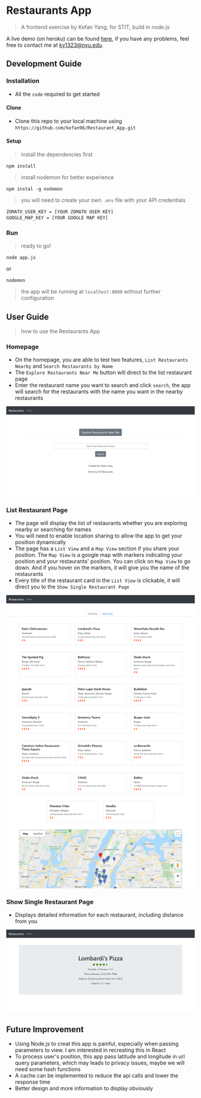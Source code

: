 # Restaurants App
> A frontend exercise by Kefan Yang, for STIT, build in node.js

A live demo (on heroku) can be found [here](https://morning-plains-38989.herokuapp.com/), if you have any problems, feel free to contact me at ky1323@nyu.edu.

## Development Guide

### Installation

- All the `code` required to get started

#### Clone

- Clone this repo to your local machine using `https://github.com/kefan96/Restaurant_App.git`

#### Setup

> install the dependencies first

```shell
npm install
```

> install nodemon for better experience

```shell
npm instal -g nodemon
```

> you will need to create your own `.env` file with your API credentials

```
ZOMATO_USER_KEY = [YOUR ZOMATO USER KEY]
GOOGLE_MAP_KEY = [YOUR GOOGLE MAP KEY]
```

### Run
> ready to go!
```shell
node app.js
```
or
```shell
nodemon
```

> the app will be running at `localhost:8000` without further configuration

## User Guide

> how to use the Restaurants App

### Homepage
- On the homepage, you are able to test two features, `List Restaurants Nearby` and `Search Restaurants by Name`
- The `Explore Restaurants Near Me` button will direct to the list restaurant page
- Enter the restaurant name you want to search and click `search`, the app will search for the restaurants with the name you want in the nearby restaurants
<img src="/public/Images/homepage-example.png" alt="homepage-example">

### List Restaurant Page
- The page will display the list of restaurants whether you are exploring nearby or searching for names
- You will need to enable location sharing to allow the app to get your position dynamically
- The page has a `List View` and a `Map View` section if you share your position. The `Map View` is a google map with markers indicating your position and your restaurants' position. You can click on `Map View` to go down. And if you hover on the markers, it will give you the name of the restaurants
- Every title of the restaurant card in the `List View` is clickable, it will direct you to the `Show Single Restaurant Page`
<img src="/public/Images/example-listpage.png" alt="list-restaurants-example">

### Show Single Restaurant Page
- Displays detailed information for each restaurant, including distance from you
<img src="/public/Images/showpage-example.png" alt="show-restaurant-example">

## Future Improvement
- Using Node.js to creat this app is painful, especially when passing parameters to view. I am interested in recreating this in React
- To process user's position, this app pass latitude and longitude in url query parameters, which may leads to privacy issues, maybe we will need some hash functions
- A cache can be implemented to reduce the api calls and lower the response time
- Better design and more information to display obviously
